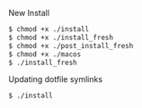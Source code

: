 New Install

```bash
$ chmod +x ./install
$ chmod +x ./install_fresh
$ chmod +x ./post_install_fresh
$ chmod +x ./macos
$ ./install_fresh
```

Updating dotfile symlinks

```bash
$ ./install
```